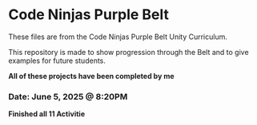 # Code Ninjas Purple Belt

These files are from the Code Ninjas Purple Belt Unity Curriculum. 

This repository is made to show progression through the Belt and to give examples for future students.

**All of these projects have been completed by me**

### Date: June 5, 2025 @ 8:20PM
**Finished all 11 Activitie**
